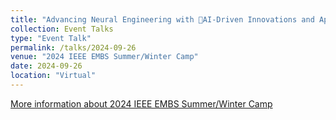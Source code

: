 ```yaml
---
title: "Advancing Neural Engineering with AI-Driven Innovations and Applications"
collection: Event Talks
type: "Event Talk"
permalink: /talks/2024-09-26
venue: "2024 IEEE EMBS Summer/Winter Camp"
date: 2024-09-26
location: "Virtual"
---
```

[More information about 2024 IEEE EMBS Summer/Winter Camp](https://padlet.com/sac50/2024-ieee-embs-summer-winter-camp-2d7eqh0ikzv69q2d)

